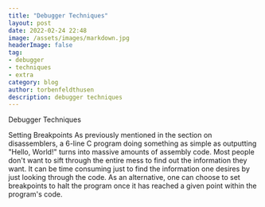 ```yaml
---
title: "Debugger Techniques"
layout: post
date: 2022-02-24 22:48
image: /assets/images/markdown.jpg
headerImage: false
tag:
- debugger
- techniques
- extra
category: blog
author: torbenfeldthusen
description: debugger techniques
---
```


Debugger Techniques

Setting Breakpoints As previously mentioned in the section on disassemblers, a 6-line C program doing something as simple as outputting "Hello, World!" turns into massive amounts of assembly code. Most people don't want to sift through the entire mess to find out the information they want. It can be time consuming just to find the information one desires by just looking through the code. As an alternative, one can choose to set breakpoints to halt the program once it has reached a given point within the program's code.
